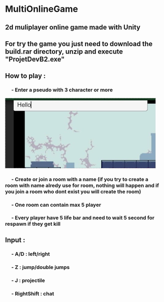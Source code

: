 # MultiOnlineGame
## 2d muliplayer online game made with Unity

## For try the game you just need to download the build.rar directory, unzip and execute "ProjetDevB2.exe"

## How to play : 
### &emsp; - Enter a pseudo with 3 character or more
![alt text](https://github.com/ErikDRen/MultiOnlineGame/blob/main/forReadme/img/Chat_1.PNG)
### &emsp; - Create or join a room with a name (if you try to create a room with name alredy use for room, nothing will happen and if you join a room who dont exist you will create the room)
### &emsp; - One room can contain max 5 player
### &emsp; - Every player have 5 life bar and need to wait 5 second for respawn if they get kill 

## Input :
### &emsp; - A/D : left/right
### &emsp; - Z : jump/double jumps
### &emsp; - J : projectile
### &emsp; - RightShift : chat
